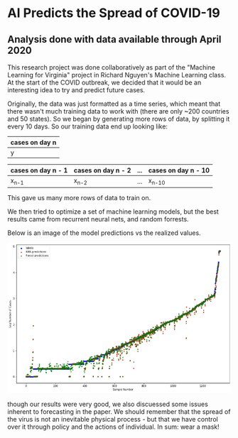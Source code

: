 # AI Predicts the Spread of COVID-19
## Analysis done with data available through April 2020
This research project was done collaboratively as part of the "Machine Learning for Virginia" project in Richard Nguyen's Machine Learning class. 
At the start of the COVID outbreak, we decided that it would be an interesting idea to try and predict future cases.

Originally, the data was just formatted as a time series, which meant that there wasn't much training data to work with (there are only ~200 countries and 50 states). So we began by generating more rows of data, by splitting it every 10 days. So our training data end up looking like:  

| cases on day n |  
| -------------- |
| y |
  

| cases on day n - 1 | cases on day n - 2 | ... | cases on day n - 10 |
| ------------------ | ------------------ | --- | ------------------- |
| x<sub>n-1</sub> | x<sub>n-2</sub> | ... | x<sub>n-10</sub> |  

This gave us many more rows of data to train on.  

We then tried to optimize a set of machine learning models, but the best results came from recurrent neural nets, and random forrests.

Below is an image of the model predictions vs the realized values.


![Predictions](./predictions.png)


though our results were very good, we also discuessed some issues inherent to forecasting in the paper. We should remember that the spread of the virus is not an inevitable physical process - but that we have control over it through policy and the actions of individual. In sum: wear a mask!
